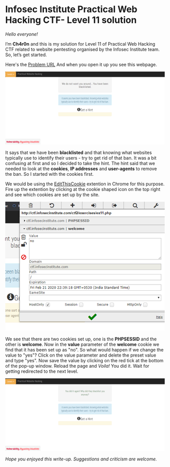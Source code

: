# Infosec Institute Practical Web Hacking CTF- Level 11 solution #

*Hello everyone!*

I’m **Ch4r0n** and this is my solution for Level 11 of Practical Web Hacking CTF related to website pentesting organised by the Infosec Institute team. 
So, let’s get started.

Here's the [Problem URL](http://ctf.infosecinstitute.com/ctf2/exercises/ex11.php)
And when you open it up you see this webpage.

![Image of site](https://github.com/Th3Ch4r0n/CTF-writeups/blob/master/111.png)

It says that we have been **blacklisted** and that knowing what websites typically use to identify their users - try to get rid of that ban.
It was a bit confusing at first and so I decided to take the hint. The hint said that we needed to look at the **cookies**, **IP addresses** and **user-agents** to remove the ban.
So I started with the cookies first.

We would be using the [EditThisCookie](https://chrome.google.com/webstore/detail/editthiscookie/fngmhnnpilhplaeedifhccceomclgfbg?hl=en) extention in Chrome for this purpose. Fire up the extention by clicking at the cookie shaped icon on the top right and see which cookies are set up by the site.

![Image of editthiscookie](https://github.com/Th3Ch4r0n/CTF-writeups/blob/master/112.png)

We see that there are two cookies set up, one is the **PHPSESSID** and the other is **welcome**. Now in the **value** parameter of the **welcome** cookie we find that it has been set up as "no". So what would happen if we change the value to "yes"?
Click on the value parameter and delete the preset value and type "yes". Now save the value by clicking on the red tick at the bottom of the pop-up window.
Reload the page and *Voila!* You did it. Wait for getting redirected to the next level.

![Image of congratulations](https://github.com/Th3Ch4r0n/CTF-writeups/blob/master/113.png)

*Hope you enjoyed this write-up. Suggestions and criticism are welcome.*
